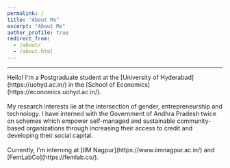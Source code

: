 ```yaml
---
permalink: /
title: "About Me"
excerpt: "About Me"
author_profile: true
redirect_from: 
  - /about/
  - /about.html
---
```

<hr />
Hello! I'm a Postgraduate student at the 
[University of Hyderabad](https://uohyd.ac.in/) 
in the [School of Economics](https://economics.uohyd.ac.in/).
<br />
<br />
My research interests lie at the intersection of gender, entrepreneurship and technology.
I have interned with the Government of Andhra Pradesh twice on schemes which empower self-managed 
and sustainable community-based organizations through increasing their access to credit and developing their social capital.
<br />
<br />
Currently, I'm interning at [IIM Nagpur](https://www.iimnagpur.ac.in/) and [FemLabCo](https://femlab.co/). 



